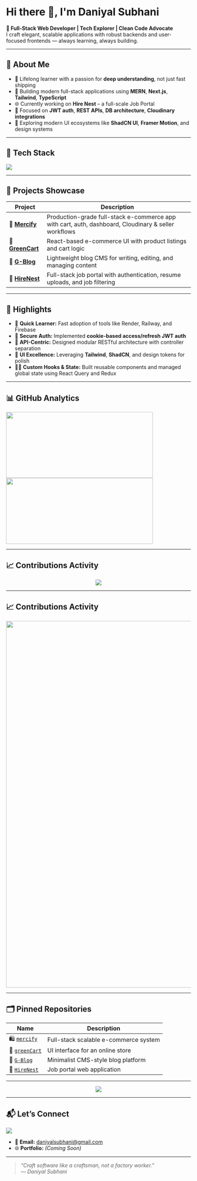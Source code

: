 <h1>Hi there 👋, I'm Daniyal Subhani</h1>

<p>
  <b>🚀 Full-Stack Web Developer | Tech Explorer | Clean Code Advocate</b><br>
  I craft elegant, scalable applications with robust backends and user-focused frontends — always learning, always building.
</p>

---

## 📍 About Me

- 🧠 Lifelong learner with a passion for **deep understanding**, not just fast shipping  
- 🧰 Building modern full-stack applications using **MERN**, **Next.js**, **Tailwind**, **TypeScript**  
- 🌐 Currently working on **Hire Nest** – a full-scale Job Portal 
- 🔐 Focused on **JWT auth**, **REST APIs**, **DB architecture**, **Cloudinary integrations**  
- 🎨 Exploring modern UI ecosystems like **ShadCN UI**, **Framer Motion**, and design systems

---

## 🧰 Tech Stack

<p>
  <img src="https://skillicons.dev/icons?i=html,css,bootstrap,js,ts,react,nextjs,nodejs,express,mongodb,tailwind,git,github,npm,vscode,postman" />
</p>

---

## 🔗 Projects Showcase

| Project | Description |
|--------|-------------|
| 🔗 [**Mercify**](https://github.com/daniyal-subhani/mercify) | Production-grade full-stack e-commerce app with cart, auth, dashboard, Cloudinary & seller workflows |
| 🛒 [**GreenCart**](https://github.com/daniyal-subhani/greenCart) | React-based e-commerce UI with product listings and cart logic |
| 📝 [**G-Blog**](https://github.com/daniyal-subhani/G-Blog) | Lightweight blog CMS for writing, editing, and managing content |
| 🧠 [**HireNest**](https://github.com/daniyal-subhani/HireNest) | Full-stack job portal with authentication, resume uploads, and job filtering |

---

## 📌 Highlights

- 🧩 **Quick Learner:** Fast adoption of tools like Render, Railway, and Firebase  
- 🔐 **Secure Auth:** Implemented **cookie-based access/refresh JWT auth**  
- 🔗 **API-Centric:** Designed modular RESTful architecture with controller separation  
- 🎨 **UI Excellence:** Leveraging **Tailwind**, **ShadCN**, and design tokens for polish  
- 🧑‍💻 **Custom Hooks & State:** Built reusable components and managed global state using React Query and Redux

---

## 📊 GitHub Analytics

<div>
  <img src="https://github-readme-stats.vercel.app/api?username=daniyal-subhani&show_icons=true&include_all_commits=true&count_private=true&theme=react&hide_border=true&border_radius=12&custom_title=My%20GitHub%20Stats" height="180" width="400" />
  <img src="https://github-readme-stats.vercel.app/api/top-langs/?username=daniyal-subhani&layout=compact&langs_count=8&theme=react&hide_border=true&border_radius=12&title_color=61dafb" height="180" width="400" />
</div>

---

## 📈 Contributions Activity

<div align="center">
  <img src="https://github-readme-activity-graph.vercel.app/graph?username=daniyal-subhani&theme=react-dark&hide_border=true&area=true&line=61dafb&point=ffffff&radius=12"  />
</div>


---


## 📈 Contributions Activity

<div align="center">
 <img src="https://github-readme-streak-stats.herokuapp.com?user=daniyal-subhani&theme=react&hide_border=true" width="1000" />
</div>

---

## 🗂 Pinned Repositories

| Name | Description |
|------|-------------|
| 🛍 [`mercify`](https://github.com/daniyal-subhani/mercify) | Full-stack scalable e-commerce system |
| 🛒 [`greenCart`](https://github.com/daniyal-subhani/greenCart) | UI interface for an online store |
| 📝 [`G-Blog`](https://github.com/daniyal-subhani/G-Blog) | Minimalist CMS-style blog platform |
| 💼 [`HireNest`](https://github.com/daniyal-subhani/HireNest) | Job portal web application |  (comming soon) |

---

<div align="center">
  <img src="https://github-profile-trophy.vercel.app/?username=daniyal-subhani&theme=onedark&row=1&column=6&no-bg=true&margin-w=10" />
</div>

---

## 📬 Let’s Connect

<p align="left">
  <a href="https://www.linkedin.com/in/daniyal-codes" target="_blank">
    <img src="https://img.shields.io/badge/LinkedIn-blue?style=flat&logo=linkedin&logoColor=white" />
  </a>
</p>

- 📧 **Email:** daniyalsubhani@gmail.com  
- 🌐 **Portfolio:** *(Coming Soon)*

---

> _“Craft software like a craftsman, not a factory worker.”_  
> — *Daniyal Subhani*
